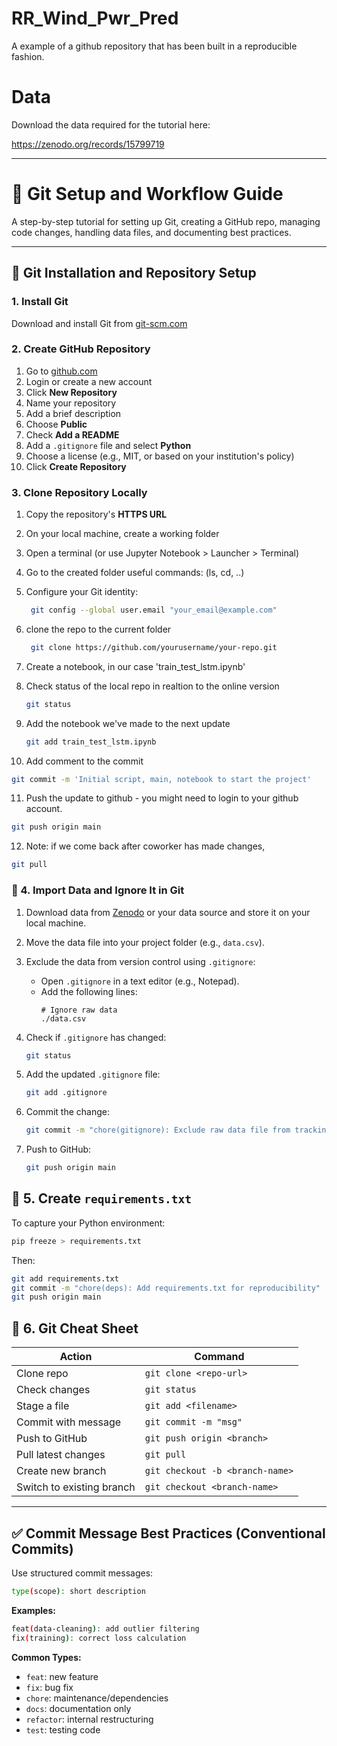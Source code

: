 # RR_Wind_Pwr_Pred
A example of a github repository that has been built in a reproducible fashion.

# Data 
Download the data required for the tutorial here:

https://zenodo.org/records/15799719

---

# 🚀 Git Setup and Workflow Guide

A step-by-step tutorial for setting up Git, creating a GitHub repo, managing code changes, handling data files, and documenting best practices.

---

## 🔧 Git Installation and Repository Setup

### 1. Install Git
Download and install Git from [git-scm.com](https://git-scm.com)

### 2. Create GitHub Repository
1. Go to [github.com](https://github.com)
2. Login or create a new account
3. Click **New Repository**
4. Name your repository
5. Add a brief description
6. Choose **Public**
7. Check **Add a README**
8. Add a `.gitignore` file and select **Python**
9. Choose a license (e.g., MIT, or based on your institution's policy)
10. Click **Create Repository**

### 3. Clone Repository Locally
1. Copy the repository's **HTTPS URL**
2. On your local machine, create a working folder
3. Open a terminal (or use Jupyter Notebook > Launcher > Terminal)
4. Go to the created folder useful commands: (ls, cd, ..)
5. Configure your Git identity:
   ```bash
    git config --global user.email "your_email@example.com"
    ```
    
6. clone the repo to the current folder
   ```bash
    git clone https://github.com/yourusername/your-repo.git
    ```
    
7. Create a notebook, in our case 'train_test_lstm.ipynb'
8. Check status of the local repo in realtion to the online version
   ```bash
   git status
   ```
   
9. Add the notebook we've made to the next update
   ```bash
   git add train_test_lstm.ipynb
   ```

10. Add comment to the commit
   ```bash
   git commit -m 'Initial script, main, notebook to start the project'
   ```

11. Push the update to github - you might need to login to your github account.
   ```bash
   git push origin main
   ```
   
12. Note: if we come back after coworker has made changes, 
   ```bash
   git pull
   ```



### 📂 4. Import Data and Ignore It in Git

1. Download data from [Zenodo](https://zenodo.org/records/15799719) or your data source and store it on your local machine.
2. Move the data file into your project folder (e.g., `data.csv`).
3. Exclude the data from version control using `.gitignore`:
   - Open `.gitignore` in a text editor (e.g., Notepad).
   - Add the following lines:
     ```plaintext
     # Ignore raw data
     ./data.csv
     ```

4. Check if `.gitignore` has changed:
   ```bash
   git status
   ```

5. Add the updated `.gitignore` file:
   ```bash
   git add .gitignore
   ```

6. Commit the change:
   ```bash
   git commit -m "chore(gitignore): Exclude raw data file from tracking"
   ```

7. Push to GitHub:
   ```bash
   git push origin main
   ```


## 🧪 5. Create `requirements.txt`

To capture your Python environment:

```bash
pip freeze > requirements.txt
```

Then:
```bash
git add requirements.txt
git commit -m "chore(deps): Add requirements.txt for reproducibility"
git push origin main
```


## 🧠 6. Git Cheat Sheet

| Action                    | Command                                 |
|---------------------------|-----------------------------------------|
| Clone repo                | `git clone <repo-url>`                  |
| Check changes             | `git status`                            |
| Stage a file              | `git add <filename>`                    |
| Commit with message       | `git commit -m "msg"`                   |
| Push to GitHub            | `git push origin <branch>`              |
| Pull latest changes       | `git pull`                              |
| Create new branch         | `git checkout -b <branch-name>`         |
| Switch to existing branch | `git checkout <branch-name>`            |

---

## ✅ Commit Message Best Practices (Conventional Commits)

Use structured commit messages:

```bash
type(scope): short description
```

**Examples:**
```bash
feat(data-cleaning): add outlier filtering
fix(training): correct loss calculation
```

**Common Types:**
- `feat`: new feature
- `fix`: bug fix
- `chore`: maintenance/dependencies
- `docs`: documentation only
- `refactor`: internal restructuring
- `test`: testing code



